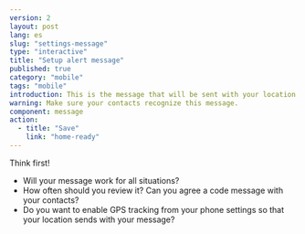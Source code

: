```yaml
---
version: 2
layout: post
lang: es
slug: "settings-message"
type: "interactive"
title: "Setup alert message"
published: true
category: "mobile"
tags: "mobile"
introduction: This is the message that will be sent with your location. 
warning: Make sure your contacts recognize this message.
component: message
action:
  - title: "Save"
    link: "home-ready"
---
```


Think first! 
 - Will your message work for all situations?
 - How often should you review it? Can you agree a code message with your contacts?
 - Do you want to enable GPS tracking from your phone settings so that your location sends with your message?  